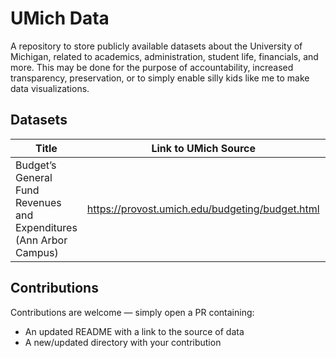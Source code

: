 # UMich Data

A repository to store publicly available datasets about the University of Michigan, related 
to academics, administration, student life, financials, and more. This may be done for the 
purpose of accountability, increased transparency, preservation, or to simply enable silly 
kids like me to make data visualizations.

## Datasets

Title | Link to UMich Source | Notes
--- | --- | ---
Budget’s General Fund Revenues and Expenditures (Ann Arbor Campus) | https://provost.umich.edu/budgeting/budget.html | CSV contains Adjusted Budget figures for each FY

## Contributions 

Contributions are welcome — simply open a PR containing:
* An updated README with a link to the source of data
* A new/updated directory with your contribution
